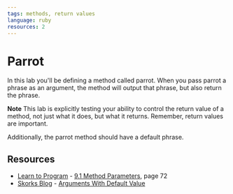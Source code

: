 ```yaml
---
tags: methods, return values
language: ruby
resources: 2
---
```


# Parrot

In this lab you'll be defining a method called parrot. When you pass parrot a phrase as an argument, the method will output that phrase, but also return the phrase. 

**Note** This lab is explicitly testing your ability to control the return value of a method, not just what it does, but what it returns. Remember, return values are important.

Additionally, the parrot method should have a default phrase.

## Resources
* [Learn to Program](http://books.flatironschool.com/books/43?page=72) - [9.1 Method Parameters](http://books.flatironschool.com/books/43?page=72), page 72
* [Skorks Blog](http://www.skorks.com/) - [Arguments With Default Value](http://www.skorks.com/2009/08/method-arguments-in-ruby/)

